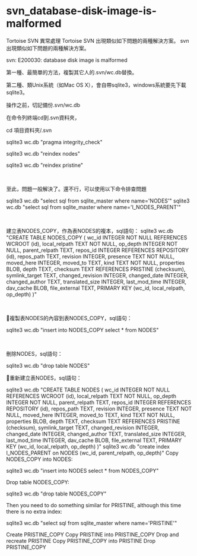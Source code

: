 # svn_database-disk-image-is-malformed
Tortoise SVN 異常處理
Tortoise SVN 出現類似如下問題的兩種解決方案。
svn出現類似如下問題的兩種解決方案。


svn: E200030: database disk image is malformed


第一種、最簡單的方法，複製其它人的.svn/wc.db替換。


第二種、類Unix系統（如Mac OS X），會自帶sqlite3，windows系統要先下載sqlite3。


操作之前，切記備份.svn/wc.db


在命令列終端cd到.svn資料夾，


cd 項目資料夾/.svn


sqlite3 wc.db "pragma integrity_check"


sqlite3 wc.db "reindex nodes"


sqlite3 wc.db "reindex pristine"


 


至此，問題一般解決了。還不行，可以使用以下命令排查問題


sqlite3 wc.db "select sql from sqlite_master where name='NODES'"
sqlite3 wc.db "select sql from sqlite_master where name='I_NODES_PARENT'"


 


建立表NODES_COPY，作為表NODES的複本，sql語句：
sqlite3
 wc.db "CREATE TABLE NODES_COPY ( wc_id INTEGER NOT NULL REFERENCES 
WCROOT (id), local_relpath TEXT NOT NULL, op_depth INTEGER NOT NULL, 
parent_relpath TEXT, repos_id INTEGER REFERENCES REPOSITORY (id), 
repos_path TEXT, revision INTEGER, presence TEXT NOT NULL, moved_here 
INTEGER, moved_to TEXT, kind TEXT NOT NULL, properties BLOB, depth TEXT,
 checksum TEXT REFERENCES PRISTINE (checksum), symlink_target TEXT, 
changed_revision INTEGER, changed_date INTEGER, changed_author TEXT, 
translated_size INTEGER, last_mod_time INTEGER, dav_cache BLOB, 
file_external TEXT, PRIMARY KEY (wc_id, local_relpath, op_depth) )"


 


複製表NODES的內容到表NODES_COPY，sql語句：


sqlite3 wc.db "insert into NODES_COPY select * from NODES"


 


刪除NODES，sql語句：


sqlite3 wc.db "drop table NODES"


重新建立表NODES，sql語句：


sqlite3 wc.db "CREATE TABLE 
NODES ( wc_id INTEGER NOT NULL REFERENCES WCROOT (id), local_relpath 
TEXT NOT NULL, op_depth INTEGER NOT NULL, parent_relpath TEXT, repos_id 
INTEGER REFERENCES REPOSITORY (id), repos_path TEXT, revision INTEGER, 
presence TEXT NOT NULL, moved_here INTEGER, moved_to TEXT, kind TEXT NOT
 NULL, properties BLOB, depth TEXT, checksum TEXT REFERENCES PRISTINE 
(checksum), symlink_target TEXT, changed_revision INTEGER, changed_date 
INTEGER, changed_author TEXT, translated_size INTEGER, last_mod_time 
INTEGER, dav_cache BLOB, file_external TEXT, PRIMARY KEY (wc_id, 
local_relpath, op_depth) )"
sqlite3 wc.db "create index I_NODES_PARENT on NODES (wc_id, parent_relpath, op_depth)"
Copy NODES_COPY into NODES:

sqlite3 wc.db "insert into NODES select * from NODES_COPY"

Drop table NODES_COPY:

sqlite3 wc.db "drop table NODES_COPY"

Then you need to do something similar for PRISTINE, although this time
there is no extra index:

sqlite3 wc.db "select sql from sqlite_master where name='PRISTINE'"

Create PRISTINE_COPY
Copy PRISTINE into PRISTINE_COPY
Drop and recreate PRISTINE
Copy PRISTINE_COPY into PRISTINE
Drop PRISTINE_COPY
